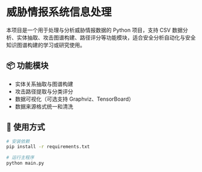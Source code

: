# 威胁情报系统信息处理

本项目是一个用于处理与分析威胁情报数据的 Python 项目，支持 CSV 数据分析、实体抽取、攻击图谱构建、路径评分等功能模块，适合安全分析自动化与安全知识图谱构建的学习或研究使用。

## 📦 功能模块

- 实体关系抽取与图谱构建
- 攻击路径提取与分类评分
- 数据可视化（可选支持 Graphviz、TensorBoard）
- 数据来源格式统一和清洗

## 🚀 使用方式

```bash
# 安装依赖
pip install -r requirements.txt

# 运行主程序
python main.py
